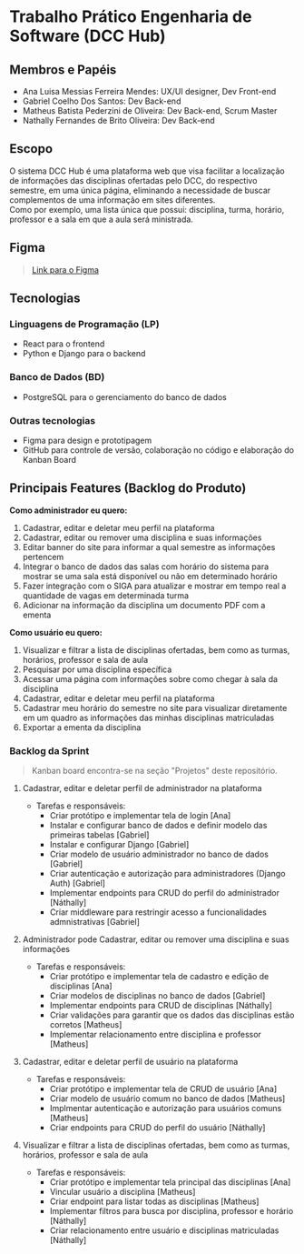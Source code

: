 # Trabalho Prático Engenharia de Software (DCC Hub)

## Membros e Papéis

- Ana Luisa Messias Ferreira Mendes: UX/UI designer, Dev Front-end
- Gabriel Coelho Dos Santos: Dev Back-end
- Matheus Batista Pederzini de Oliveira: Dev Back-end, Scrum Master
- Nathally Fernandes de Brito Oliveira: Dev Back-end

## Escopo

O sistema DCC Hub é uma plataforma web que visa facilitar a localização de informações das disciplinas ofertadas pelo DCC, do respectivo semestre, em uma única página, eliminando a necessidade de buscar complementos de uma informação em sites diferentes.\
Como por exemplo, uma lista única que possui: disciplina, turma, horário, professor e a sala em que a aula será ministrada.

## Figma

> [Link para o Figma]()

## Tecnologias

### Linguagens de Programação (LP)

- React para o frontend
- Python e Django para o backend

### Banco de Dados (BD)

- PostgreSQL para o gerenciamento do banco de dados

### Outras tecnologias

- Figma para design e prototipagem
- GitHub para controle de versão, colaboração no código e elaboração do Kanban Board

## Principais Features (Backlog do Produto)

**Como administrador eu quero:**

  1. Cadastrar, editar e deletar meu perfil na plataforma
  2. Cadastrar, editar ou remover uma disciplina e suas informações
  3. Editar banner do site para informar a qual semestre as informações pertencem
  4. Integrar o banco de dados das salas com horário do sistema para mostrar se uma sala está disponível ou não em determinado horário
  5. Fazer integração com o SIGA para atualizar e mostrar em tempo real a quantidade de vagas em determinada turma
  6. Adicionar na informação da disciplina um documento PDF com a ementa

**Como usuário eu quero:**

  1. Visualizar e filtrar a lista de disciplinas ofertadas, bem como as turmas, horários, professor e sala de aula
  2. Pesquisar por uma disciplina específica
  3. Acessar uma página com informações sobre como chegar à sala da disciplina
  4. Cadastrar, editar e deletar meu perfil na plataforma
  5. Cadastrar meu horário do semestre no site para visualizar diretamente em um quadro as informações das minhas disciplinas matriculadas
  6. Exportar a ementa da disciplina

### Backlog da Sprint

> Kanban board encontra-se na seção "Projetos" deste repositório.

1. Cadastrar, editar e deletar perfil de administrador na plataforma
   - Tarefas e responsáveis:
     - Criar protótipo e implementar tela de login [Ana]
     - Instalar e configurar banco de dados e definir modelo das primeiras tabelas [Gabriel]
     - Instalar e configurar Django [Gabriel]
     - Criar modelo de usuário administrador no banco de dados [Gabriel]
     - Criar autenticação e autorização para administradores (Django Auth) [Gabriel]
     - Implementar endpoints para CRUD do perfil do administrador [Náthally]
     - Criar middleware para restringir acesso a funcionalidades admnistrativas [Gabriel]

2. Administrador pode Cadastrar, editar ou remover uma disciplina e suas informações
   - Tarefas e responsáveis:
     - Criar protótipo e implementar tela de cadastro e edição de disciplinas [Ana]
     - Criar modelos de disciplinas no banco de dados [Gabriel]
     - Implementar endpoints para CRUD de disciplinas [Náthally]
     - Criar validações para garantir que os dados das disciplinas estão corretos [Matheus]
     - Implementar relacionamento entre disciplina e professor [Matheus]

3. Cadastrar, editar e deletar perfil de usuário na plataforma
   - Tarefas e responsáveis:
     - Criar protótipo e implementar tela de CRUD de usuário [Ana]
     - Criar modelo de usuário comum no banco de dados [Matheus]
     - Implmentar autenticação e autorização para usuários comuns [Matheus]
     - Criar endpoints para CRUD do perfil do usuário [Náthally]

4. Visualizar e filtrar a lista de disciplinas ofertadas, bem como as turmas, horários, professor e sala de aula
   - Tarefas e responsáveis:
     - Criar protótipo e implementar tela principal das disciplinas [Ana]
     - Vincular usuário a disciplina [Matheus]
     - Criar endpoint para listar todas as disciplinas [Matheus]
     - Implementar filtros para busca por disciplina, professor e horário [Náthally]
     - Criar relacionamento entre usuário e disciplinas matriculadas [Náthally]
